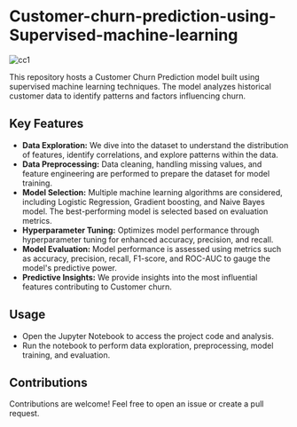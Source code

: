 # Customer-churn-prediction-using-Supervised-machine-learning
![cc1](https://github.com/mobolajifalugba/Customer-churn-prediction-using-Supervised-machine-learning/assets/51162684/0b0cadf4-3111-4638-8440-8a37b956f2ad)

 This repository hosts a Customer Churn Prediction model built using supervised machine learning techniques. The model analyzes historical customer data to identify patterns and factors influencing churn.
 ## Key Features
- **Data Exploration:** We dive into the dataset to understand the distribution of features, identify correlations, and explore patterns within the data.
- **Data Preprocessing:** Data cleaning, handling missing values, and feature engineering are performed to prepare the dataset for model training.
- **Model Selection:** Multiple machine learning algorithms are considered, including Logistic Regression, Gradient boosting, and Naive Bayes model. The best-performing model is selected based on evaluation metrics.
- **Hyperparameter Tuning:** Optimizes model performance through hyperparameter tuning for enhanced accuracy, precision, and recall.
- **Model Evaluation:** Model performance is assessed using metrics such as accuracy, precision, recall, F1-score, and ROC-AUC to gauge the model's predictive power.
- **Predictive Insights:** We provide insights into the most influential features contributing to Customer churn.

## Usage
- Open the Jupyter Notebook to access the project code and analysis.
- Run the notebook to perform data exploration, preprocessing, model training, and evaluation.

## Contributions
Contributions are welcome! Feel free to open an issue or create a pull request.
